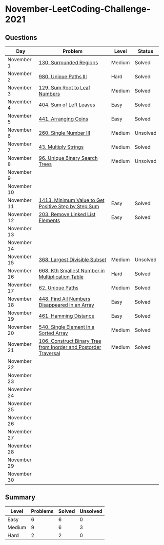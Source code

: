 # November-LeetCoding-Challenge-2021

## Questions
| Day | Problem | Level | Status |
| --- | --- | --- | --- |
| November 1 | [130. Surrounded Regions](https://leetcode.com/problems/surrounded-regions/) | Medium | Solved |
| November 2 | [980. Unique Paths III](https://leetcode.com/problems/unique-paths-iii/) | Hard | Solved |
| November 3 | [129. Sum Root to Leaf Numbers](https://leetcode.com/problems/sum-root-to-leaf-numbers/) | Medium | Solved |
| November 4 | [404. Sum of Left Leaves](https://leetcode.com/problems/sum-of-left-leaves/) | Easy | Solved |
| November 5 | [441. Arranging Coins](https://leetcode.com/problems/arranging-coins/) | Easy | Solved |
| November 6 | [260. Single Number III](https://leetcode.com/problems/single-number-iii/) | Medium | Unsolved |
| November 7 | [43. Multiply Strings](https://leetcode.com/problems/multiply-strings/) | Medium | Solved |
| November 8 | [96. Unique Binary Search Trees](https://leetcode.com/problems/unique-binary-search-trees/) | Medium | Unsolved |
| November 9 | []() |  |  |
| November 10 | []() |  |  |
| November 11 | [1413. Minimum Value to Get Positive Step by Step Sum](https://leetcode.com/problems/minimum-value-to-get-positive-step-by-step-sum/) | Easy | Solved |
| November 12 | [203. Remove Linked List Elements](https://leetcode.com/problems/remove-linked-list-elements/) | Easy | Solved |
| November 13 | []() |  |  |
| November 14 | []() |  |  |
| November 15 | [368. Largest Divisible Subset](https://leetcode.com/problems/largest-divisible-subset/) | Medium | Unsolved |
| November 16 | [668. Kth Smallest Number in Multiplication Table](https://leetcode.com/problems/kth-smallest-number-in-multiplication-table/) | Hard | Solved |
| November 17 | [62. Unique Paths](https://leetcode.com/problems/unique-paths/submissions/) | Medium | Solved |
| November 18 | [448. Find All Numbers Disappeared in an Array](https://leetcode.com/problems/find-all-numbers-disappeared-in-an-array/) | Easy | Solved |
| November 19 | [461. Hamming Distance](https://leetcode.com/problems/hamming-distance/) | Easy | Solved |
| November 20 | [540. Single Element in a Sorted Array](https://leetcode.com/problems/single-element-in-a-sorted-array/) | Medium | Solved |
| November 21 | [106. Construct Binary Tree from Inorder and Postorder Traversal](https://leetcode.com/problems/construct-binary-tree-from-inorder-and-postorder-traversal/) | Medium | Solved |
| November 22 | []() |  |  |
| November 23 | []() |  |  |
| November 24 | []() |  |  |
| November 25 | []() |  |  |
| November 26 | []() |  |  |
| November 27 | []() |  |  |
| November 28 | []() |  |  |
| November 29 | []() |  |  |
| November 30 | []() |  |  |


## Summary
| Level  | Problems | Solved | Unsolved |
| ---    | --- | --- | --- |
| Easy   | 6 | 6 | 0 |
| Medium | 9 | 6 | 3 |
| Hard   | 2 | 2 | 0 |
